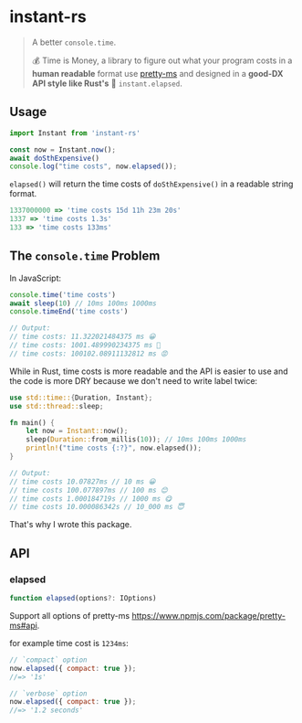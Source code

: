 # instant-rs

> A better `console.time`.
>
> 💰 Time is Money, a library to figure out what your program costs in a **human readable** format use [pretty-ms](https://www.npmjs.com/package/pretty-ms) and designed in a **good-DX API style like Rust's** 🦀  `instant.elapsed`.

## Usage

```js
import Instant from 'instant-rs'

const now = Instant.now();
await doSthExpensive()
console.log("time costs", now.elapsed());
```

`elapsed()` will return the time costs of `doSthExpensive()` in a readable string format.

```js
1337000000 => 'time costs 15d 11h 23m 20s'
1337 => 'time costs 1.3s'
133 => 'time costs 133ms'
```

## The `console.time` Problem

In JavaScript:

```js
console.time('time costs')
await sleep(10) // 10ms 100ms 1000ms
console.timeEnd('time costs')

// Output:
// time costs: 11.322021484375 ms 😀
// time costs: 1001.489990234375 ms 🤔
// time costs: 100102.08911132812 ms 😡
```

While in Rust, time costs is more readable and the API is easier to use and the code is more DRY because we don't need to write label twice:

```rust
use std::time::{Duration, Instant};
use std::thread::sleep;

fn main() {
    let now = Instant::now();
    sleep(Duration::from_millis(10)); // 10ms 100ms 1000ms
    println!("time costs {:?}", now.elapsed());
}

// Output:
// time costs 10.07827ms // 10 ms 😀
// time costs 100.077897ms // 100 ms 😊
// time costs 1.000184719s // 1000 ms 😋
// time costs 10.000086342s // 10_000 ms 😇
```

That's why I wrote this package.

## API

### elapsed

```typescript
function elapsed(options?: IOptions)
```

Support all options of pretty-ms https://www.npmjs.com/package/pretty-ms#api.

for example time cost is `1234ms`:

```js
// `compact` option
now.elapsed({ compact: true });
//=> '1s'

// `verbose` option
now.elapsed({ compact: true });
//=> '1.2 seconds'
```
